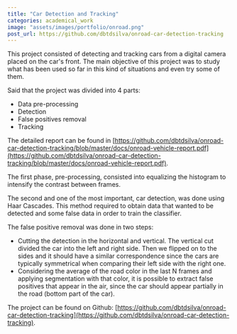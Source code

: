 ```yaml
---
title: "Car Detection and Tracking"
categories: academical_work
image: "assets/images/portfolio/onroad.png"
post_url: https://github.com/dbtdsilva/onroad-car-detection-tracking
---
```


This project consisted of detecting and tracking cars from a digital camera placed on the car's front. The main objective of this project was to study what has been used so far in this kind of situations and even try some of them.

Said that the project was divided into 4 parts:
* Data pre-processing
* Detection
* False positives removal
* Tracking

The detailed report can be found in [https://github.com/dbtdsilva/onroad-car-detection-tracking/blob/master/docs/onroad-vehicle-report.pdf](https://github.com/dbtdsilva/onroad-car-detection-tracking/blob/master/docs/onroad-vehicle-report.pdf).

The first phase, pre-processing, consisted into equalizing the histogram to intensify the contrast between frames. 

The second and one of the most important, car detection, was done using Haar Cascades. This method required to obtain data that wanted to be detected and some false data in order to train the classifier.

The false positive removal was done in two steps:
* Cutting the detection in the horizontal and vertical. The vertical cut divided the car into the left and right side. Then we flipped on to the sides and it should have a similar correspondence since the cars are typically symmetrical when comparing their left side with the right one.
* Considering the average of the road color in the last N frames and applying segmentation with that color, it is possible to extract false positives that appear in the air, since the car should appear partially in the road (bottom part of the car).

The project can be found on Github: [https://github.com/dbtdsilva/onroad-car-detection-tracking](https://github.com/dbtdsilva/onroad-car-detection-tracking).